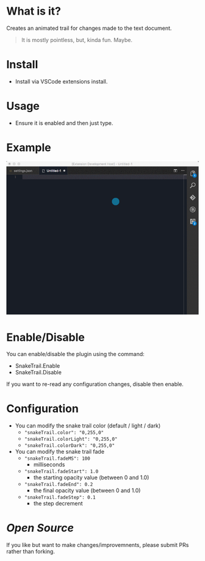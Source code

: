 # What is it?

Creates an animated trail for changes made to the text document.

> It is mostly pointless, but, kinda fun. Maybe.

# Install

* Install via VSCode extensions install.

# Usage

* Ensure it is enabled and then just type.

# Example

![Example](resources/usage.gif)

# Enable/Disable

You can enable/disable the plugin using the command:

* SnakeTrail.Enable
* SnakeTrail.Disable

If you want to re-read any configuration changes, disable then enable.

# Configuration

* You can modify the snake trail color (default / light / dark)
    * `"snakeTrail.color": "0,255,0"`
    * `"snakeTrail.colorLight": "0,255,0"`
    * `"snakeTrail.colorDark": "0,255,0"`
* You can modify the snake trail fade
    * `"snakeTrail.fadeMS": 100`
        * milliseconds
    * `"snakeTrail.fadeStart": 1.0`
        * the starting opacity value (between 0 and 1.0)
    * `"snakeTrail.fadeEnd": 0.2`
        * the final opacity value (between 0 and 1.0)
    * `"snakeTrail.fadeStep": 0.1`
        * the step decrement

# _Open Source_

If you like but want to make changes/improvemnents, please submit PRs rather than forking.